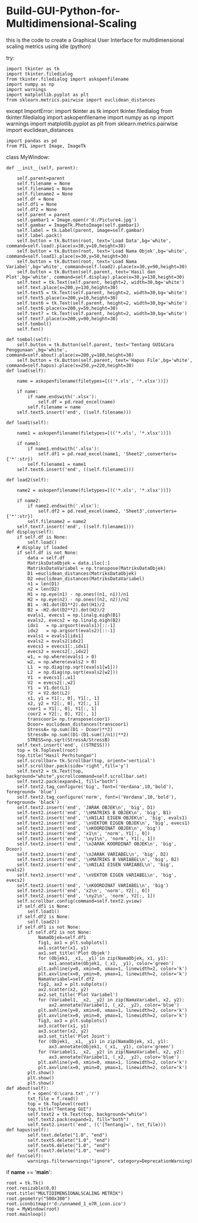 # Build-GUI-Python-for-Multidimensional-Scaling
this is the code to create a  Graphical User Interface for multidimensional scaling metrics using idle (python)

try:

    import tkinter as tk
    import tkinter.filedialog
    from tkinter.filedialog import askopenfilename
    import numpy as np
    import warnings
    import matplotlib.pyplot as plt
    from sklearn.metrics.pairwise import euclidean_distances
    
except ImportError:
    import tkinter as tk
    import tkinter.filedialog
    from tkinter.filedialog import askopenfilename
    import numpy as np
    import warnings
    import matplotlib.pyplot as plt
    from sklearn.metrics.pairwise import euclidean_distances
    
    import pandas as pd
    from PIL import Image, ImageTk

class MyWindow:

    def __init__(self, parent):

        self.parent=parent
        self.filename = None
        self.filename1 = None
        self.filename2 = None
        self.df = None
        self.df1 = None
        self.df2 = None
        self.parent = parent
        self.gambar1 = Image.open(r'd:/Picture4.jpg')
        self.gambar = ImageTk.PhotoImage(self.gambar1)
        self.label = tk.Label(parent, image=self.gambar)
        self.label.pack()
        self.button = tk.Button(root, text='Load Data',bg='white', command=self.load).place(x=30,y=10,height=30)
        self.button = tk.Button(root, text='Load Nama Objek',bg='white', command=self.load1).place(x=30,y=50,height=30)
        self.button = tk.Button(root, text='Load Nama Variabel',bg='white', command=self.load2).place(x=30,y=90,height=30)
        self.button = tk.Button(self.parent, text='Hasil dan Plot',bg='white', command=self.display).place(x=30,y=130,height=30)
        self.text = tk.Text(self.parent, height=2, width=30,bg='white')
        self.text.place(x=200,y=130,height=30)
        self.text5 = tk.Text(self.parent, height=2, width=30,bg='white')
        self.text5.place(x=200,y=10,height=30)
        self.text6 = tk.Text(self.parent, height=2, width=30,bg='white')
        self.text6.place(x=200,y=50,height=30)
        self.text7 = tk.Text(self.parent, height=2, width=30,bg='white')
        self.text7.place(x=200,y=90,height=30)
        self.tombol()
        self.fxn()

    def tombol(self):
        self.button = tk.Button(self.parent, text='Tentang GUI&Cara Penggunaan',bg='white', command=self.about).place(x=200,y=180,height=30)
        self.button = tk.Button(self.parent, text='Hapus File',bg='white', command=self.hapus).place(x=250,y=220,height=30)
    def load(self):

        name = askopenfilename(filetypes=[(('*.xls', '*.xlsx'))])

        if name:
            if name.endswith('.xlsx'):
                self.df = pd.read_excel(name)
            self.filename = name
        self.text5.insert('end', ((self.filename)))

    def load1(self):

        name1 = askopenfilename(filetypes=[(('*.xls', '*.xlsx'))])

        if name1:
            if name1.endswith('.xlsx'):
                self.df1 = pd.read_excel(name1, 'Sheet2',converters={'*':str})
            self.filename1 = name1
        self.text6.insert('end', ((self.filename1)))

    def load2(self):

        name2 = askopenfilename(filetypes=[(('*.xls', '*.xlsx'))])

        if name2:
            if name2.endswith('.xlsx'):
                self.df2 = pd.read_excel(name2, 'Sheet3',converters={'*':str})
            self.filename2 = name2
        self.text7.insert('end', ((self.filename1)))
    def display(self):
        if self.df is None:
            self.load()
        # display if loaded
        if self.df is not None:
            data = self.df
            MatriksDataObjek = data.iloc[:]
            MatriksDataVariabel = np.transpose(MatriksDataObjek)
            D1 =euclidean_distances(MatriksDataObjek)
            D2 =euclidean_distances(MatriksDataVariabel)
            n1 = len(D1)
            n2 = len(D2)
            H1 = np.eye(n1) - np.ones((n1, n1))/n1
            H2 = np.eye(n2) - np.ones((n2, n2))/n2
            B1 = -H1.dot(D1**2).dot(H1)/2
            B2 = -H2.dot(D2**2).dot(H2)/2
            evals1, evecs1 = np.linalg.eigh(B1)
            evals2, evecs2 = np.linalg.eigh(B2)
            idx1   = np.argsort(evals1)[::-1]
            idx2   = np.argsort(evals2)[::-1]
            evals1 = evals1[idx1]
            evals2 = evals2[idx2]
            evecs1 = evecs1[:,idx1]
            evecs2 = evecs2[:,idx2]
            w1, = np.where(evals1 > 0)
            w2, = np.where(evals2 > 0)
            L1  = np.diag(np.sqrt(evals1[w1]))
            L2  = np.diag(np.sqrt(evals2[w2]))
            V1  = evecs1[:,w1]
            V2  = evecs2[:,w2]
            Y1  = V1.dot(L1)
            Y2  = V2.dot(L2)
            x1, y1 = Y1[:, 0], Y1[:, 1]
            x2, y2 = Y2[:, 0], Y2[:, 1]
            coor1 = Y1[:, 0], Y1[:, 1]
            coor2 = Y2[:, 0], Y2[:, 1]
            transcoor1= np.transpose(coor1)
            Dcoor= euclidean_distances(transcoor1)
            StressA= np.sum((D1 - Dcoor)**2)
            StressB= np.sum((D1-(D1.sum()/n1))**2)
            STRESS=np.sqrt(StressA/StressB)
        self.text.insert('end', ((STRESS)))
        top = tk.Toplevel(root)
        top.title("Hasil Perhitungan")
        self.scrollbar= tk.Scrollbar(top, orient='vertical')
        self.scrollbar.pack(side='right',fill='y')
        self.text2 = tk.Text(top, background="white",yscrollcommand=self.scrollbar.set)
        self.text2.pack(expand=1, fill="both")
        self.text2.tag_configure('big', font=('Verdana',10,'bold'), foreground= 'blue')
        self.text2.tag_configure('norm', font=('Verdana',10,'bold'), foreground= 'black')
        self.text2.insert('end', 'JARAK OBJEK\n', 'big', D1)
        self.text2.insert('end', '\nMATRIKS B OBJEK\n', 'big', B1)
        self.text2.insert('end', '\nNILAI EIGEN OBJEK\n', 'big', evals1)
        self.text2.insert('end', '\nVEKTOR EIGEN OBJEK\n', 'big', evecs1)
        self.text2.insert('end', '\nKOORDINAT OBJEK\n', 'big')
        self.text2.insert('end', 'x1\n', 'norm', Y1[:, 0])
        self.text2.insert('end', '\ny1\n', 'norm', Y1[:, 1])
        self.text2.insert('end', '\nJARAK KOORDINAT OBJEK\n', 'big', Dcoor)
        self.text2.insert('end', '\nJARAK VARIABEL\n', 'big', D2)
        self.text2.insert('end', '\nMATRIKS B VARIABEL\n', 'big', B2)
        self.text2.insert('end', '\nNILAI EIGEN VARIABEL\n', 'big', evals2)
        self.text2.insert('end', '\nVEKTOR EIGEN VARIABEL\n', 'big', evecs2)
        self.text2.insert('end', '\nKOORDINAT VARIABEL\n', 'big')
        self.text2.insert('end', 'x2\n', 'norm', Y2[:, 0])
        self.text2.insert('end', '\ny2\n', 'norm', Y2[:, 1])
        self.scrollbar.config(command=self.text2.yview)
        if self.df1 is None:
            self.load1()
        if self.df2 is None:
            self.load2()
        if self.df1 is not None:
            if self.df2 is not None:
                NamaObjek=self.df1
                fig1, ax1 = plt.subplots()
                ax1.scatter(x1, y1)
                ax1.set_title('Plot Objek')
                for (Objek1, _x1, _y1) in zip(NamaObjek, x1, y1):
                    ax1.annotate(Objek1, (_x1, _y1), color='green')
                plt.axhline(y=0, xmin=0, xmax=1, linewidth=2, color='k')
                plt.axvline(x=0, ymin=0, ymax=1, linewidth=2, color='k')
                NamaVariabel=self.df2
                fig2, ax2 = plt.subplots()
                ax2.scatter(x2, y2)
                ax2.set_title('Plot Variabel')
                for (Variabel1, _x2, _y2) in zip(NamaVariabel, x2, y2):
                    ax2.annotate(Variabel1, (_x2, _y2), color='blue')
                plt.axhline(y=0, xmin=0, xmax=1, linewidth=2, color='k')
                plt.axvline(x=0, ymin=0, ymax=1, linewidth=2, color='k')
                fig3, ax3 = plt.subplots()
                ax3.scatter(x1, y1)
                ax3.scatter(x2, y2)
                ax3.set_title('Plot Joint')
                for (Objek1, _x1, _y1) in zip(NamaObjek, x1, y1):
                    ax3.annotate(Objek1, (_x1, _y1), color='green')
                for (Variabel1, _x2, _y2) in zip(NamaVariabel, x2, y2):
                    ax3.annotate(Variabel1, (_x2, _y2), color='blue')
                plt.axhline(y=0, xmin=0, xmax=1, linewidth=2, color='k')
                plt.axvline(x=0, ymin=0, ymax=1, linewidth=2, color='k')
            plt.show()
            plt.show()
            plt.show()
    def about(self):
            f = open('d:\cara.txt','r')
            txt_file = f.read()
            top = tk.Toplevel(root)
            top.title("Tentang GUI")
            self.text2 = tk.Text(top, background="white")
            self.text2.pack(expand=1, fill="both")
            self.text2.insert('end', (('[Tentang]=', txt_file)))
    def hapus(self):
            self.text.delete("1.0", "end")
            self.text5.delete("1.0", "end")
            self.text6.delete("1.0", "end")
            self.text7.delete("1.0", "end")
    def fxn(self):
            warnings.filterwarnings("ignore", category=DeprecationWarning)
            
 if __name__ == '__main__':
 
    root = tk.Tk()
    root.resizable(0,0)
    root.title("MULTIDIMENSIONALSCALING METRIK")
    root.geometry("500x300")
    root.iconbitmap(r'd:/unnamed_1_o7R_icon.ico')
    top = MyWindow(root)
    root.mainloop()
